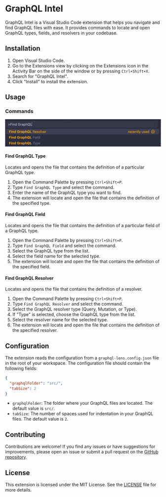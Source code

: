# GraphQL Intel

GraphQL Intel is a Visual Studio Code extension that helps you navigate and find GraphQL files with ease. It provides commands to locate and open GraphQL types, fields, and resolvers in your codebase.

## Installation

1. Open Visual Studio Code.
2. Go to the Extensions view by clicking on the Extensions icon in the Activity Bar on the side of the window or by pressing `Ctrl+Shift+X`.
3. Search for "GraphQL Intel".
4. Click "Install" to install the extension.

## Usage

### Commands

<img src="https://raw.githubusercontent.com/lioneltay/vscode-graphql-intel/refs/heads/main/media/commands.png" alt="Commands" width="600"/>

#### Find GraphQL Type

Locates and opens the file that contains the definition of a particular GraphQL type.

1. Open the Command Palette by pressing `Ctrl+Shift+P`.
2. Type `Find GraphQL Type` and select the command.
3. Enter the name of the GraphQL type you want to find.
4. The extension will locate and open the file that contains the definition of the specified type.

#### Find GraphQL Field

Locates and opens the file that contains the definition of a particular field of a GraphQL type.

1. Open the Command Palette by pressing `Ctrl+Shift+P`.
2. Type `Find GraphQL Field` and select the command.
3. Select the GraphQL type from the list.
4. Select the field name for the selected type.
5. The extension will locate and open the file that contains the definition of the specified field.

#### Find GraphQL Resolver

Locates and opens the file that contains the definition of a resolver.

1. Open the Command Palette by pressing `Ctrl+Shift+P`.
2. Type `Find GraphQL Resolver` and select the command.
3. Select the GraphQL resolver type (Query, Mutation, or Type).
4. If "Type" is selected, choose the GraphQL type from the list.
5. Select the resolver name for the selected type.
6. The extension will locate and open the file that contains the definition of the specified resolver.

## Configuration

The extension reads the configuration from a `graphql-lens.config.json` file in the root of your workspace. The configuration file should contain the following fields:

```json
{
  "graphqlFolder": "src/",
  "tabSize": 2
}
```

- `graphqlFolder`: The folder where your GraphQL files are located. The default value is `src/`.
- `tabSize`: The number of spaces used for indentation in your GraphQL files. The default value is `2`.

## Contributing

Contributions are welcome! If you find any issues or have suggestions for improvements, please open an issue or submit a pull request on the [GitHub repository](https://github.com/lioneltay/vscode-graphql-intel).

## License

This extension is licensed under the MIT License. See the [LICENSE](LICENSE) file for more details.
